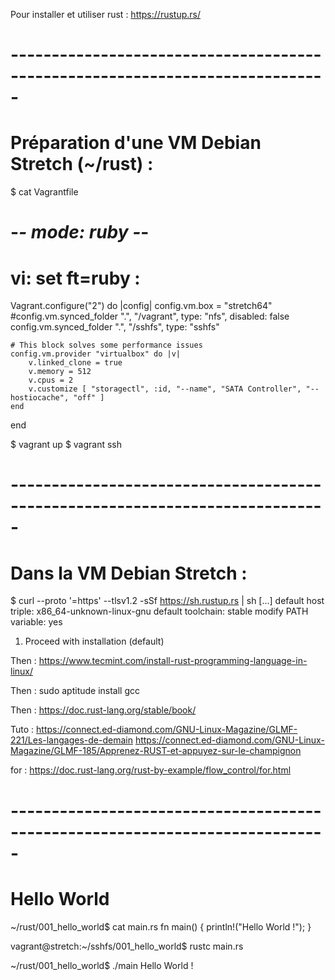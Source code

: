 Pour installer et utiliser rust : https://rustup.rs/


# -----------------------------------------------------------------------------
# Préparation d'une VM Debian Stretch (~/rust) :

$ cat Vagrantfile 
# -*- mode: ruby -*-
# vi: set ft=ruby :

Vagrant.configure("2") do |config|
    config.vm.box = "stretch64"
    #config.vm.synced_folder ".", "/vagrant", type: "nfs", disabled: false
    config.vm.synced_folder ".", "/sshfs", type: "sshfs"

    # This block solves some performance issues
    config.vm.provider "virtualbox" do |v|
        v.linked_clone = true
        v.memory = 512
        v.cpus = 2
        v.customize [ "storagectl", :id, "--name", "SATA Controller", "--hostiocache", "off" ]
    end
end

$ vagrant up
$ vagrant ssh


# -----------------------------------------------------------------------------
# Dans la VM Debian Stretch :

$ curl --proto '=https' --tlsv1.2 -sSf https://sh.rustup.rs | sh
[...]
   default host triple: x86_64-unknown-linux-gnu
     default toolchain: stable
  modify PATH variable: yes
1) Proceed with installation (default)

Then :
https://www.tecmint.com/install-rust-programming-language-in-linux/

Then :
sudo aptitude install gcc

Then :
https://doc.rust-lang.org/stable/book/

Tuto :
https://connect.ed-diamond.com/GNU-Linux-Magazine/GLMF-221/Les-langages-de-demain
https://connect.ed-diamond.com/GNU-Linux-Magazine/GLMF-185/Apprenez-RUST-et-appuyez-sur-le-champignon

for :
https://doc.rust-lang.org/rust-by-example/flow_control/for.html


# -----------------------------------------------------------------------------
# Hello World

~/rust/001_hello_world$ cat main.rs 
fn main() {
    println!("Hello World !");
}

vagrant@stretch:~/sshfs/001_hello_world$ rustc main.rs 

~/rust/001_hello_world$ ./main 
Hello World !
